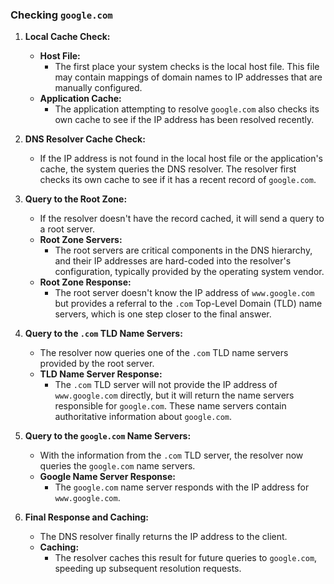 ### Checking `google.com`

1. **Local Cache Check:**
   - **Host File:** 
     - The first place your system checks is the local host file. This file may contain mappings of domain names to IP addresses that are manually configured.
   - **Application Cache:** 
     - The application attempting to resolve `google.com` also checks its own cache to see if the IP address has been resolved recently.
   
2. **DNS Resolver Cache Check:**
   - If the IP address is not found in the local host file or the application's cache, the system queries the DNS resolver. The resolver first checks its own cache to see if it has a recent record of `google.com`.

3. **Query to the Root Zone:**
   - If the resolver doesn't have the record cached, it will send a query to a root server. 
   - **Root Zone Servers:** 
     - The root servers are critical components in the DNS hierarchy, and their IP addresses are hard-coded into the resolver's configuration, typically provided by the operating system vendor.
   - **Root Zone Response:** 
     - The root server doesn't know the IP address of `www.google.com` but provides a referral to the `.com` Top-Level Domain (TLD) name servers, which is one step closer to the final answer.

4. **Query to the `.com` TLD Name Servers:**
   - The resolver now queries one of the `.com` TLD name servers provided by the root server.
   - **TLD Name Server Response:** 
     - The `.com` TLD server will not provide the IP address of `www.google.com` directly, but it will return the name servers responsible for `google.com`. These name servers contain authoritative information about `google.com`.

5. **Query to the `google.com` Name Servers:**
   - With the information from the `.com` TLD server, the resolver now queries the `google.com` name servers.
   - **Google Name Server Response:** 
     - The `google.com` name server responds with the IP address for `www.google.com`.

6. **Final Response and Caching:**
   - The DNS resolver finally returns the IP address to the client.
   - **Caching:** 
     - The resolver caches this result for future queries to `google.com`, speeding up subsequent resolution requests.
